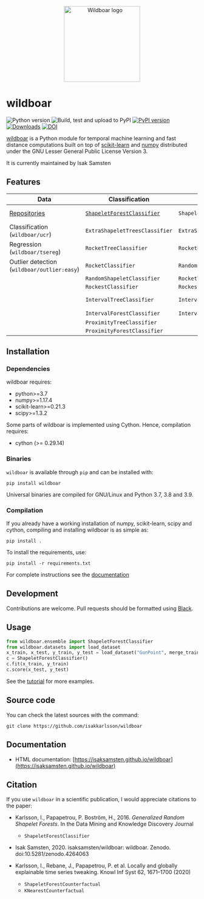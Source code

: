 </p>
<p align="center">
<img src="https://github.com/isaksamsten/wildboar/blob/master/.github/github-logo.png?raw=true" alt="Wildboar logo" width="200px">
</p>

# wildboar

![Python version](https://img.shields.io/badge/python-3.7%20|%203.8%20|%203.9-blue)
![Build, test and upload to PyPI](https://github.com/isaksamsten/wildboar/workflows/Build,%20test%20and%20upload%20to%20PyPI/badge.svg)
[![PyPI version](https://badge.fury.io/py/wildboar.svg)](https://badge.fury.io/py/wildboar)
[![Downloads](https://static.pepy.tech/personalized-badge/wildboar?period=total&units=international_system&left_color=black&right_color=orange&left_text=downloads)](https://pepy.tech/project/wildboar)
[![DOI](https://zenodo.org/badge/DOI/10.5281/zenodo.4264063.svg)](https://doi.org/10.5281/zenodo.4264063)

[wildboar](https://isaksamsten.github.io/wildboar/) is a Python module for temporal machine learning and fast
distance computations built on top of
[scikit-learn](https://scikit-learn.org) and [numpy](https://numpy.org)
distributed under the GNU Lesser General Public License Version 3.

It is currently maintained by Isak Samsten

## Features
| **Data**                                                                          | **Classification**                                                                                                                | **Regression**                  | **Explainability**                                                                                                                                        | **Metric** | **Unsupervised**                                                                                                            | **Outlier**                                                                                                               |
|-----------------------------------------------------------------------------------|-----------------------------------------------------------------------------------------------------------------------------------|---------------------------------|-----------------------------------------------------------------------------------------------------------------------------------------------------------|------------|-----------------------------------------------------------------------------------------------------------------------------|---------------------------------------------------------------------------------------------------------------------------|
| [Repositories](https://isaksamsten.github.io/wildboar/master/guide/datasets.html) | [``ShapeletForestClassifier``](https://isaksamsten.github.io/wildboar/master/examples/supervised.html#univariate-shapelet-forest) | ``ShapeletForestRegressor``     | [``ShapeletForestCounterfactual``](https://isaksamsten.github.io/wildboar/master/examples/counterfactuals.html#comparison-of-counterfactual-explanations) | UCR-suite  | ``ShapeletForestEmbedding``                                                                                                 | [``IsolationShapeletForest``](https://isaksamsten.github.io/wildboar/master/examples/unsupervised.html#outlier-detection) |
| Classification (``wildboar/ucr``)                                                 | ``ExtraShapeletTreesClassifier``                                                                                                  | ``ExtraShapeletTreesRegressor`` | ``KNearestCounterfactual``                                                                                                                                | MASS       | ``RandomShapeletEmbedding``                                                                                                 |                                                                                                                           |
| Regression (``wildboar/tsereg``)                                                  | ``RocketTreeClassifier``                                                                                                          | ``RocketRegressor``             | ``PrototypeCounterfactual``                                                                                                                               |            | ``RocketEmbedding``                                                                                                         |                                                                                                                           |
| Outlier detection (``wildboar/outlier:easy``)                                     | ``RocketClassifier``                                                                                                              | ``RandomShapeletRegressor``     | ``IntervalImportance``                                                                                                                                    |            | ``IntervalEmbedding``                                                                                                       |                                                                                                                           |
|                                                                                   | ``RandomShapeletClassifier``                                                                                                      | ``RocketTreeRegressor``         |                                                                                                                                                           |            | ``FeatureEmbedding``                                                                                                        |                                                                                                                           |
|                                                                                   | ``RockestClassifier``                                                                                                             | ``RockestRegressor``            |                                                                                                                                                           |            | [``matrix_profile``](https://isaksamsten.github.io/wildboar/master/examples/unsupervised.html#matrix-profile)               |                                                                                                                           |
|                                                                                   | ``IntervalTreeClassifier``                                                                                                        | ``IntervalTreeRegressor``       |                                                                                                                                                           |            | [Regime change detection](https://github.com/isaksamsten/wildboar/blob/master/examples/annotate/motif%20and%20regime.ipynb) |                                                                                                                           |
|                                                                                   | ``IntervalForestClassifier``                                                                                                      | ``IntervalForestRegressor``     |                                                                                                                                                           |            | [Motif discovery](https://github.com/isaksamsten/wildboar/blob/master/examples/annotate/motif%20and%20regime.ipynb)         |                                                                                                                           |
|                                                                                   | ``ProximityTreeClassifier``                                                                                                       |                                 |                                                                                                                                                           |            |                                                                                                                             |                                                                                                                           |
|                                                                                   | ``ProximityForestClassifier``                                                                                                     |                                 |                                                                                                                                                           |            |                                                                                                                             |                                                                                                                           |

## Installation

### Dependencies

wildboar requires:

 * python>=3.7
 * numpy>=1.17.4
 * scikit-learn>=0.21.3
 * scipy>=1.3.2
 
Some parts of wildboar is implemented using Cython. Hence, compilation
requires:

 * cython (>= 0.29.14)


### Binaries

`wildboar` is available through `pip` and can be installed with:

    pip install wildboar

Universal binaries are compiled for GNU/Linux and Python 3.7, 3.8 and 3.9. 

### Compilation

If you already have a working installation of numpy, scikit-learn, scipy and cython,
compiling and installing wildboar is as simple as:

    pip install .
	
To install the requirements, use:

    pip install -r requirements.txt

For complete instructions see the [documentation](https://isaksamsten.github.io/wildboar/master/install.html#build-and-compile-from-source)
	

## Development

Contributions are welcome. Pull requests should be
formatted using [Black](https://black.readthedocs.io).

## Usage

```python
from wildboar.ensemble import ShapeletForestClassifier
from wildboar.datasets import load_dataset
x_train, x_test, y_train, y_test = load_dataset("GunPoint", merge_train_test=False)
c = ShapeletForestClassifier()
c.fit(x_train, y_train)
c.score(x_test, y_test)
``` 
    
See the [tutorial](https://isaksamsten.github.io/wildboar/master/tutorial.html) for more examples.

## Source code

You can check the latest sources with the command:

    git clone https://github.com/isakkarlsson/wildboar
    
## Documentation

* HTML documentation: [https://isaksamsten.github.io/wildboar](https://isaksamsten.github.io/wildboar)
	
## Citation
If you use `wildboar` in a scientific publication, I would appreciate
citations to the paper:
- Karlsson, I., Papapetrou, P. Boström, H., 2016.
 *Generalized Random Shapelet Forests*. In the Data Mining and
 Knowledge Discovery Journal
  - `ShapeletForestClassifier`

- Isak Samsten, 2020. isaksamsten/wildboar: wildboar. Zenodo. doi:10.5281/zenodo.4264063
    
- Karlsson, I., Rebane, J., Papapetrou, P. et al. 
  Locally and globally explainable time series tweaking. 
  Knowl Inf Syst 62, 1671–1700 (2020)
  
  - `ShapeletForestCounterfactual`
  - `KNearestCounterfactual`
